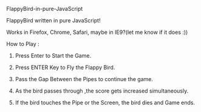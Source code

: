 
FlappyBird-in-pure-JavaScript

FlappyBird written in pure JavaScript!

Works in Firefox, Chrome, Safari, maybe in IE9?(let me know if it does :))

How to Play :

1. Press Enter to Start the Game.

2. Press ENTER Key to Fly the Flappy Bird.

3. Pass the Gap Between the Pipes to continue the game.

4. As the bird passes through ,the score gets increased simultaneously.

5. If the bird touches the Pipe or the Screen, the bird dies and Game ends.